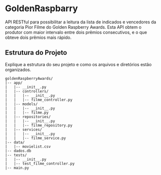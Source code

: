 ﻿# GoldenRaspbarry

API RESTful para possibilitar a leitura da lista de indicados e vencedores
da categoria Pior Filme do Golden Raspberry Awards.
 Esta API obtem o produtor com maior intervalo entre dois prêmios consecutivos, e o que
obteve dois prêmios mais rápido.

## Estrutura do Projeto

Explique a estrutura do seu projeto e como os arquivos e diretórios estão organizados.

```plaintext
goldenRaspberryAwards/
|-- app/
|   |-- __init__.py
|   |-- controllers/
|   |   |-- __init__.py
|   |   |-- filme_controller.py
|   |-- models/
|   |   |-- __init__.py
|   |   |-- filme.py
|   |-- repositories/
|   |   |-- __init__.py
|   |   |-- filme_repository.py
|   |-- services/
|   |   |-- __init__.py
|   |   |-- filme_service.py
|-- data/
|   |-- movielist.csv
|-- dados.db
|-- tests/
|   |-- __init__.py
|   |-- test_filme_controller.py
|-- main.py

